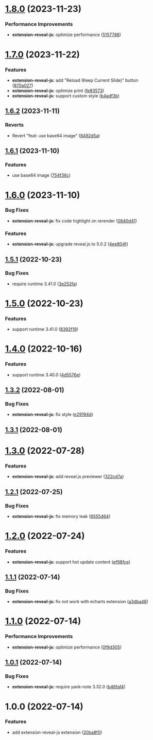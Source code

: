 # [1.8.0](https://github.com/purocean/yank-note-extension/compare/extension-reveal-js-1.7.0...extension-reveal-js-1.8.0) (2023-11-23)


### Performance Improvements

* **extension-reveal-js:** optimize performance ([5157788](https://github.com/purocean/yank-note-extension/commit/51577882c30d9bb47521cfb1db199c47aecae2bc))



# [1.7.0](https://github.com/purocean/yank-note-extension/compare/extension-reveal-js-1.6.2...extension-reveal-js-1.7.0) (2023-11-22)


### Features

* **extension-reveal-js:** add "Reload (Keep Current Slide)" button ([870a027](https://github.com/purocean/yank-note-extension/commit/870a0273c32d5b07a71053a439f2e49ac5eb83b3))
* **extension-reveal-js:** optimize print ([fe83573](https://github.com/purocean/yank-note-extension/commit/fe835736e9383533cf7613f24b458331bf09e177))
* **extension-reveal-js:** support custom style ([b4adf3b](https://github.com/purocean/yank-note-extension/commit/b4adf3ba4069355bf30d6beb4bf8153bb9654917))



## [1.6.2](https://github.com/purocean/yank-note-extension/compare/extension-reveal-js-1.6.1...extension-reveal-js-1.6.2) (2023-11-11)


### Reverts

* Revert "feat: use base64 image" ([8492d5a](https://github.com/purocean/yank-note-extension/commit/8492d5a0c1c84991d56b06f9176632f8406d1e26))



## [1.6.1](https://github.com/purocean/yank-note-extension/compare/extension-reveal-js-1.6.0...extension-reveal-js-1.6.1) (2023-11-10)


### Features

* use base64 image ([754f36c](https://github.com/purocean/yank-note-extension/commit/754f36c8da832dadff392c1df9bd79b7921acfe0))



# [1.6.0](https://github.com/purocean/yank-note-extension/compare/extension-reveal-js-1.5.1...extension-reveal-js-1.6.0) (2023-11-10)


### Bug Fixes

* **extension-reveal-js:** fix code highlight on rerender ([0840d41](https://github.com/purocean/yank-note-extension/commit/0840d41077ce252058c7c0ba15563928b28e558e))


### Features

* **extension-reveal-js:** upgrade reveal.js to 5.0.2 ([4ee804f](https://github.com/purocean/yank-note-extension/commit/4ee804f2d357095a68a7150829fe43f0590c0e72))



## [1.5.1](https://github.com/purocean/yank-note-extension/compare/extension-reveal-js-1.5.0...extension-reveal-js-1.5.1) (2022-10-23)


### Bug Fixes

* require runtime 3.41.0 ([3e252fa](https://github.com/purocean/yank-note-extension/commit/3e252fa8243bb248ceebb3800290d6119e3c3a74))



# [1.5.0](https://github.com/purocean/yank-note-extension/compare/extension-reveal-js-1.4.0...extension-reveal-js-1.5.0) (2022-10-23)


### Features

* support runtime 3.41.0 ([8392f19](https://github.com/purocean/yank-note-extension/commit/8392f19642a0f3842b279a2d660153e5dc0e1cda))



# [1.4.0](https://github.com/purocean/yank-note-extension/compare/extension-reveal-js-1.3.2...extension-reveal-js-1.4.0) (2022-10-16)


### Features

* support runtime 3.40.0 ([4d5576e](https://github.com/purocean/yank-note-extension/commit/4d5576e4099609e08b35ac35502d88165be4b71c))



## [1.3.2](https://github.com/purocean/yank-note-extension/compare/extension-reveal-js-1.3.1...extension-reveal-js-1.3.2) (2022-08-01)


### Bug Fixes

* **extension-reveal-js:** fix style ([e29194d](https://github.com/purocean/yank-note-extension/commit/e29194dceccd8de85f1aae2c19b0c01c4ba5bb5c))



## [1.3.1](https://github.com/purocean/yank-note-extension/compare/extension-reveal-js-1.3.0...extension-reveal-js-1.3.1) (2022-08-01)



# [1.3.0](https://github.com/purocean/yank-note-extension/compare/extension-reveal-js-1.2.1...extension-reveal-js-1.3.0) (2022-07-28)


### Features

* **extension-reveal-js:** add reveal.js previewer ([322cd7a](https://github.com/purocean/yank-note-extension/commit/322cd7a8b0a589f7962ddc7b40c4efcf9d346676))



## [1.2.1](https://github.com/purocean/yank-note-extension/compare/extension-reveal-js-1.2.0...extension-reveal-js-1.2.1) (2022-07-25)


### Bug Fixes

* **extension-reveal-js:** fix memory leak ([8555464](https://github.com/purocean/yank-note-extension/commit/8555464bb7021cd07e79963647ce232917dd0aa8))



# [1.2.0](https://github.com/purocean/yank-note-extension/compare/extension-reveal-js-1.1.1...extension-reveal-js-1.2.0) (2022-07-24)


### Features

* **extension-reveal-js:** support hot update content ([ef98fce](https://github.com/purocean/yank-note-extension/commit/ef98fce1d25d461f124702dc8d016c2ebaef6f93))



## [1.1.1](https://github.com/purocean/yank-note-extension/compare/extension-reveal-js-1.1.0...extension-reveal-js-1.1.1) (2022-07-14)


### Bug Fixes

* **extension-reveal-js:** fix not work with echarts extension ([a3dba48](https://github.com/purocean/yank-note-extension/commit/a3dba488a1b48365fa0e701f6a5480419bbe3f89))



# [1.1.0](https://github.com/purocean/yank-note-extension/compare/extension-reveal-js-1.0.1...extension-reveal-js-1.1.0) (2022-07-14)


### Performance Improvements

* **extension-reveal-js:** optimize performance ([0f9d305](https://github.com/purocean/yank-note-extension/commit/0f9d30585ccd3af6a24ec9e17e28c1e3dcd0fad0))



## [1.0.1](https://github.com/purocean/yank-note-extension/compare/extension-reveal-js-1.0.0...extension-reveal-js-1.0.1) (2022-07-14)


### Bug Fixes

* **extension-reveal-js:** require yank-note 3.32.0 ([b46faf4](https://github.com/purocean/yank-note-extension/commit/b46faf4e48bf0bac0370e90642f6e616c81d57d4))



# 1.0.0 (2022-07-14)


### Features

* add extension-reveal-js extension ([20ba8f0](https://github.com/purocean/yank-note-extension/commit/20ba8f0d2c079c45b24fdbada3138cd219f6c8f4))



